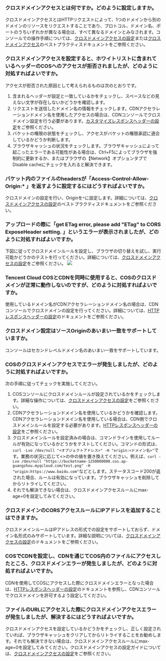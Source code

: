 ### クロスドメインアクセスとは何ですか。どのように設定しますか。

クロスドメインアクセスとはHTTPリクエストによって、1つのドメインから別のドメインのリソースをリクエストすることであり、プロトコル、ドメイン名、ポートのうちいずれかが異なる場合は、すべて異なるドメインとみなされます。コンソールでの操作手順については、[クロスドメインアクセスの設定](https://intl.cloud.tencent.com/document/product/436/13318)または[クロスドメインアクセス](https://intl.cloud.tencent.com/document/product/436/11488)のベストプラクティスドキュメントをご参照ください。

### クロスドメインアクセスを設定すると、ホワイトリストに含まれているヘッダーのCOSへのアクセスが拒否されましたが、どのように対処すればよいですか。

アクセスが拒否された原因として考えられるものは次のとおりです。
1. 含まれるヘッダーが設定と一致しているかをチェックし、スペースなどの見えない文字が存在しないかどうかを確認します。
2. リクエストを送信したドメイン名の情報をチェックします。CDNアクセラレーションドメイン名を使用したアクセスの場合は、CDNコンソールでクロスドメイン設定を行う必要があります。[カスタマイズレスポンスヘッダーの設定](https://intl.cloud.tencent.com/document/product/228/35320)をご参照ください。
3. バケットの権限の状態をチェックし、アクセスがバケットの権限承認に適合しているかどうか判断します。
4. ブラウザキャッシュの状況をチェックします。ブラウザキャッシュによって起こったエラーである可能性がある場合は、Ctrl+F5によってブラウザを強制的に更新するか、またはブラウザの【Network】オプションタブでDisable cacheにチェックを入れると解決できます。


### バケット内のファイルのheadersが「Access-Control-Allow-Origin:* 」を返すように設定するにはどうすればよいですか。

クロスドメインの設定を行い、Originを`*`に設定します。詳細については、[クロスドメインアクセスの設定](https://intl.cloud.tencent.com/document/product/436/11488)のベストプラクティスドキュメントをご参照ください。

### アップロードの際に「get ETag error, please add "ETag" to CORS ExposeHeader setting. 」というエラーが表示されましたが、どのように対処すればよいですか。

下図に従ってクロスドメインルールを設定し、ブラウザの切り替えを試し、実行可能かどうかのテストを行ってください。詳細については、[クロスドメインアクセスの設定](https://intl.cloud.tencent.com/document/product/436/11488)をご参照ください。
![](https://main.qcloudimg.com/raw/e2cb8ce626ceaba0058423bb5eb72327.png)

### Tencent Cloud COSとCDNを同時に使用すると、COSのクロスドメインが正常に動作しないのですが、どのように対処すればよいですか。

使用しているドメイン名がCDNアクセラレーションドメイン名の場合は、CDNコンソールでクロスドメインの設定を行ってください。詳細については、[HTTPレスポンスヘッダーの設定](https://intl.cloud.tencent.com/document/product/228/35320)のドキュメントをご参照ください。

### クロスドメイン設定はソースOriginのあいまい一致をサポートしていますか。

コンソールはセカンドレベルドメイン名のあいまい一致をサポートしています。

### COSのクロスドメインアクセスでエラーが発生しましたが、どのように対処すればよいですか。

次の手順に従ってチェックを実施してください。
1. COSコンソールにクロスドメインルールが設定されているかをチェックします。詳細な操作については、[クロスドメインアクセスの設定](https://intl.cloud.tencent.com/document/product/436/13318)をご参照ください。
2. CDNアクセラレーションドメイン名を使用しているかどうかを確認します。CDNアクセラレーションドメイン名を使用している場合は、CDN側でクロスドメインルールを設定する必要があります。[HTTPレスポンスヘッダーの設定](https://intl.cloud.tencent.com/document/product/228/35320)をご参照ください。
3. クロスドメインルールを設定済みの場合は、コマンドラインを使用してルールが有効になっているかどうかをテストしてください。コマンドの形式は、`curl -Lvo /dev/null "<オブジェクトアドレス>" -H "origin:<ドメイン名>"`です。業務の状況に応じて<>の中の値を置き換えてください。例えば、`curl -Lvo /dev/null "https://bucketname-1250000000.cos.ap-guangzhou.myqcloud.com/test.png" -H "origin:https://www.baidu.com"`などとします。ステータスコード200が返された場合、ルールは有効になっています。ブラウザキャッシュを削除してからリトライしてください。
4. それでも解決できない場合は、クロスドメインアクセスルールにmax-age=0を設定してみてください。

### クロスドメインのCORSアクセスルールにIPアドレスを追加することはできますか。
クロスドメインルールはIPアドレスの形式での設定をサポートしておらず、ドメイン名形式のみサポートしています。詳細な説明については、[クロスドメインアクセスの設定](https://intl.cloud.tencent.com/document/product/436/13318)のドキュメントをご参照ください。

### COSでCDNを設定し、CDNを通じてCOS内のファイルにアクセスしたところ、クロスドメインエラーが発生しましたが、どのように対処すればよいですか。

CDNを使用してCOSにアクセスした際にクロスドメインエラーとなった場合は、[HTTPレスポンスヘッダーの設定](https://intl.cloud.tencent.com/document/product/228/35320)のドキュメントを参照し、CDNコンソールでクロスドメインを許可するよう設定してください。

### ファイルのURLにアクセスした際にクロスドメインアクセスエラーが発生しましたが、解決するにはどうすればよいですか。

クロスドメインアクセスを設定しているかどうかをチェックし、正しく設定されていれば、ブラウザキャッシュをクリアしてからリトライすることをお勧めします。それでも解決できない場合は、クロスドメインアクセスルールにmax-age=0を設定してみてください。クロスドメインアクセスの設定ガイドについては、[クロスドメインアクセスの設定](https://intl.cloud.tencent.com/document/product/436/13318)をご参照ください。
